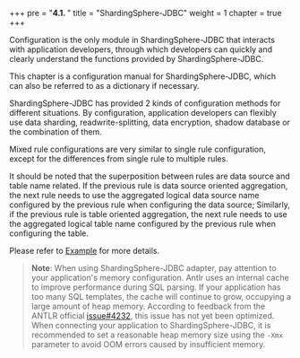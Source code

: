 +++
pre = "<b>4.1. </b>"
title = "ShardingSphere-JDBC"
weight = 1
chapter = true
+++

Configuration is the only module in ShardingSphere-JDBC that interacts with application developers,
through which developers can quickly and clearly understand the functions provided by ShardingSphere-JDBC.

This chapter is a configuration manual for ShardingSphere-JDBC, which can also be referred to as a dictionary if necessary.

ShardingSphere-JDBC has provided 2 kinds of configuration methods for different situations.
By configuration, application developers can flexibly use data sharding, readwrite-splitting, data encryption, shadow database or the combination of them.

Mixed rule configurations are very similar to single rule configuration, except for the differences from single rule to multiple rules.

It should be noted that the superposition between rules are data source and table name related.
If the previous rule is data source oriented aggregation, the next rule needs to use the aggregated logical data source name configured by the previous rule when configuring the data source;
Similarly, if the previous rule is table oriented aggregation, the next rule needs to use the aggregated logical table name configured by the previous rule when configuring the table.

Please refer to [Example](https://github.com/apache/shardingsphere/tree/master/examples/shardingsphere-jdbc-example-generator) for more details.

> **Note**: When using ShardingSphere-JDBC adapter, pay attention to your application's memory configuration. Antlr uses an internal cache to improve performance during SQL parsing. If your application has too many SQL templates, the cache will continue to grow, occupying a large amount of heap memory.
According to feedback from the ANTLR official [issue#4232](https://github.com/antlr/antlr4/issues/4232), this issue has not yet been optimized. When connecting your application to ShardingSphere-JDBC, it is recommended to set a reasonable heap memory size using the `-Xmx` parameter to avoid OOM errors caused by insufficient memory.

